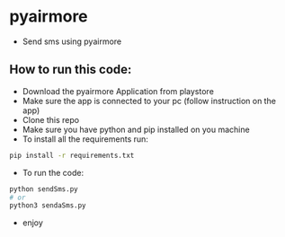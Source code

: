 # pyairmore
- Send sms using pyairmore
## How to run this code:
- Download the pyairmore Application from playstore 
- Make sure the app is connected to your pc (follow instruction on the app)
- Clone this repo
- Make sure you have python and pip installed on you machine
- To install all the requirements run:
``` sh
pip install -r requirements.txt
```
- To run the code: 
``` python
python sendSms.py 
# or 
python3 sendaSms.py
```
- enjoy
